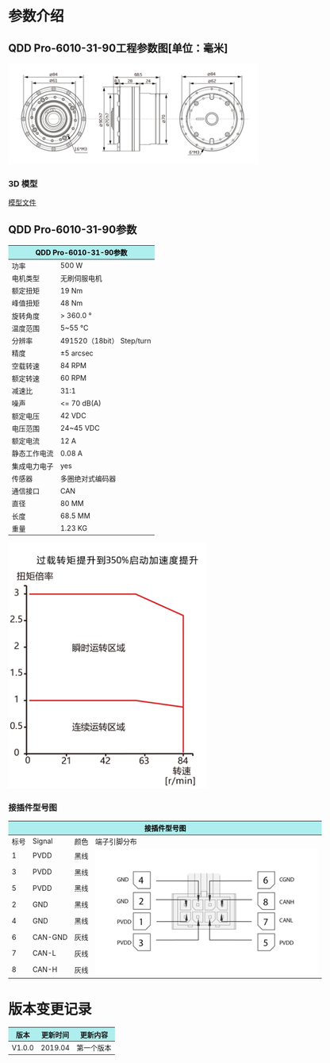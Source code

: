 # 参数介绍 
## QDD Pro-6010-31-90工程参数图[单位：毫米]
![QDD Pro-6010-30-90三视图]( ../img/Qddpro_6010_x_90三视图.png )

### 3D 模型  
[模型文件]( ../img/QddPro_6010_31_903D.STEP.zip )

## QDD Pro-6010-31-90参数

<table class="tableizer-table" style="width:400px">
<thead><tr class="tableizer-firstrow"><th colspan="2" style="background: PaleTurquoise; color: black;">QDD Pro-6010-31-90参数</th></tr></thead><tbody><tr><td>功率</td><td>500 W</td></tr><tr><td>电机类型</td><td>无刷伺服电机</td></tr><tr><td>额定扭矩</td><td>19 Nm</td></tr><tr><td>峰值扭矩</td><td>48 Nm</td></tr><tr><td>旋转角度</td><td>> 360.0 °</td></tr><tr><td>温度范围</td><td>5~55 °C</td></tr><tr><td>分辨率</td><td>491520（18bit） Step/turn</td></tr><tr><td>精度</td><td>±5 arcsec</td></tr><tr><td>空载转速</td><td>84 RPM</td></tr><tr><td>额定转速</td><td>60 RPM</td></tr><tr><td>减速比</td><td>31:1</td></tr><tr><td>噪声</td><td><= 70 dB(A)</td></tr><tr><td>额定电压</td><td>42 VDC</td></tr><tr><td>电压范围</td><td>24~45 VDC</td></tr><tr><td>额定电流</td><td>12 A</td></tr><tr><td>静态工作电流</td><td>0.08 A</td></tr><tr><td>集成电力电子</td><td>yes</td></tr><tr><td>传感器</td><td>多圈绝对式编码器</td></tr><tr><td>通信接口</td><td>CAN</td></tr><tr><td>直径</td><td>80 MM</td></tr><tr><td>长度</td><td>68.5 MM</td></tr><tr><td>重量</td><td>1.23 KG</td></tr></tr></tbody></table></tbody></table>

<img src="../img/QddPro-6010-30-90曲线.png" style="width:400px">

### 接插件型号图
<table class="tableizer-table" style="width:700px">
<thead><tr class="tableizer-firstrow"><th colspan="4" style="background: PaleTurquoise; color: black;">接插件型号图</th></tr></thead><tbody><tr><td>标号</td><td>Signal</td><td>颜色</td><td >端子引脚分布</td></tr><tr><td>1</td><td>PVDD</td><td>黑线</td><td rowspan="9"><img src="../img/配线2-2.png" style="width:450px"></td></tr><tr><td>3</td><td>PVDD</td><td>黑线</td></tr><tr><td>5</td><td>PVDD</td><td>黑线</td></tr><tr><td>2</td><td>GND</td><td>黑线</td></tr><tr><td>4</td><td>GND</td><td>黑线</td></tr><tr><td>6</td><td>CAN-GND</td><td>灰线</td></tr><tr><td>7</td><td>CAN-L</td><td>灰线</td></tr><tr><td>8</td><td>CAN-H</td><td>灰线</td></tr></tbody></table>

# 版本变更记录
<table><thead><tr style="background:PaleTurquoise"><th>版本</th><th>更新时间</th><th>更新内容</th></tr></thead><tbody><tr><td>V1.0.0</td><td>2019.04</td><td>第一个版本</td></tr></tbody></table>
